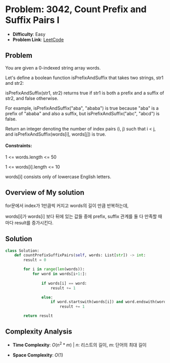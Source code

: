 # Problem: 3042, Count Prefix and Suffix Pairs I
- **Difficulty**: Easy
- **Problem Link**: [LeetCode](https://leetcode.com/problems/count-prefix-and-suffix-pairs-i/)

## Problem
You are given a 0-indexed string array words.

Let's define a boolean function isPrefixAndSuffix that takes two strings, str1 and str2:

isPrefixAndSuffix(str1, str2) returns true if str1 is both a prefix and a suffix of str2, and false otherwise.

For example, isPrefixAndSuffix("aba", "ababa") is true because "aba" is a prefix of "ababa" and also a suffix, but isPrefixAndSuffix("abc", "abcd") is false.

Return an integer denoting the number of index pairs (i, j) such that i < j, and isPrefixAndSuffix(words[i], words[j]) is true.

#### Constraints:

1 <= words.length <= 50

1 <= words[i].length <= 10

words[i] consists only of lowercase English letters.

## Overview of My solution

for문에서 index가 1만큼씩 커지고 words의 길이 만큼 반복하는데, 

words[i]가 words[i] 보다 뒤에 있는 값들 중에 prefix, suffix 관계를 둘 다 만족할 때마다 result를 증가시킨다.

## Solution
```python
class Solution:
    def countPrefixSuffixPairs(self, words: List[str]) -> int:
        result = 0

        for i in range(len(words)):
            for word in words[i+1:]:
                
                if words[i] == word:
                    result += 1

                else:
                    if word.startswith(words[i]) and word.endswith(words[i]):
                        result += 1

        return result
```
## Complexity Analysis

- **Time Complexity**: $O(n^2*m)$ | $n$: 리스트의 길이, $m$: 단어의 최대 길이 

- **Space Complexity**: $O(1)$ 

